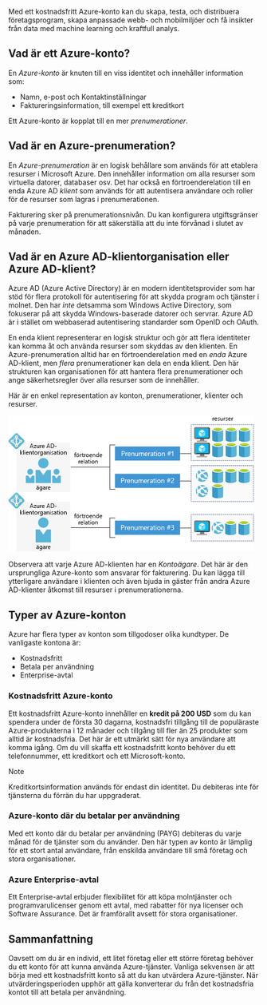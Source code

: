 Med ett kostnadsfritt Azure-konto kan du skapa, testa, och distribuera företagsprogram, skapa anpassade webb- och mobilmiljöer och få insikter från data med machine learning och kraftfull analys.

## <a name="what-is-an-azure-account"></a>Vad är ett Azure-konto?

En _Azure-konto_ är knuten till en viss identitet och innehåller information som:

- Namn, e-post och Kontaktinställningar
- Faktureringsinformation, till exempel ett kreditkort

Ett Azure-konto är kopplat till en mer _prenumerationer_.

## <a name="what-is-an-azure-subscription"></a>Vad är en Azure-prenumeration?

En _Azure-prenumeration_ är en logisk behållare som används för att etablera resurser i Microsoft Azure. Den innehåller information om alla resurser som virtuella datorer, databaser osv. Det har också en förtroenderelation till en enda Azure AD _klient_ som används för att autentisera användare och roller för de resurser som lagras i prenumerationen.

Fakturering sker på prenumerationsnivån. Du kan konfigurera utgiftsgränser på varje prenumeration för att säkerställa att du inte förvånad i slutet av månaden. 

## <a name="what-is-an-azure-ad-tenant"></a>Vad är en Azure AD-klientorganisation eller Azure AD-klient?

Azure AD (Azure Active Directory) är en modern identitetsprovider som har stöd för flera protokoll för autentisering för att skydda program och tjänster i molnet. Den har _inte_ detsamma som Windows Active Directory, som fokuserar på att skydda Windows-baserade datorer och servrar. Azure AD är i stället om webbaserad autentisering standarder som OpenID och OAuth.

En enda klient representerar en logisk struktur och gör att flera identiteter kan komma åt och använda resurser som skyddas av den klienten. En Azure-prenumeration alltid har en förtroenderelation med en _enda_ Azure AD-klient, men _flera_ prenumerationer kan dela en enda klient. Den här strukturen kan organisationen för att hantera flera prenumerationer och ange säkerhetsregler över alla resurser som de innehåller.

Här är en enkel representation av konton, prenumerationer, klienter och resurser.

![Diagram över hur konton, klienter, prenumerationer och resurser fungerar tillsammans](../media/3-azure-ad-tenant.png)

Observera att varje Azure AD-klienten har en _Kontoägare_. Det här är den ursprungliga Azure-konto som ansvarar för fakturering. Du kan lägga till ytterligare användare i klienten och även bjuda in gäster från andra Azure AD-klienter åtkomst till resurser i prenumerationerna.

## <a name="azure-account-types"></a>Typer av Azure-konton

Azure har flera typer av konton som tillgodoser olika kundtyper. De vanligaste kontona är:

- Kostnadsfritt
- Betala per användning
- Enterprise-avtal

### <a name="azure-free-account"></a>Kostnadsfritt Azure-konto

Ett kostnadsfritt Azure-konto innehåller en **kredit på 200 USD** som du kan spendera under de första 30 dagarna, kostnadsfri tillgång till de populäraste Azure-produkterna i 12 månader och tillgång till fler än 25 produkter som alltid är kostnadsfria. Det här är ett utmärkt sätt för nya användare att komma igång. Om du vill skaffa ett kostnadsfritt konto behöver du ett telefonnummer, ett kreditkort och ett Microsoft-konto.

> [!NOTE]
> Kreditkortsinformation används för endast din identitet. Du debiteras inte för tjänsterna du förrän du har uppgraderat.

### <a name="azure-pay-as-you-go-account"></a>Azure-konto där du betalar per användning

Med ett konto där du betalar per användning (PAYG) debiteras du varje månad för de tjänster som du använder. Den här typen av konto är lämplig för ett stort antal användare, från enskilda användare till små företag och stora organisationer.

### <a name="azure-enterprise-agreement"></a>Azure Enterprise-avtal

Ett Enterprise-avtal erbjuder flexibilitet för att köpa molntjänster och programvarulicenser genom ett avtal, med rabatter för nya licenser och Software Assurance. Det är framförallt avsett för stora organisationer.

## <a name="summary"></a>Sammanfattning

Oavsett om du är en individ, ett litet företag eller ett större företag behöver du ett konto för att kunna använda Azure-tjänster. Vanliga sekvensen är att börja med ett kostnadsfritt konto så att du kan utvärdera Azure-tjänster. När utvärderingsperioden upphör att gälla konverterar du från det kostnadsfria kontot till att betala per användning.